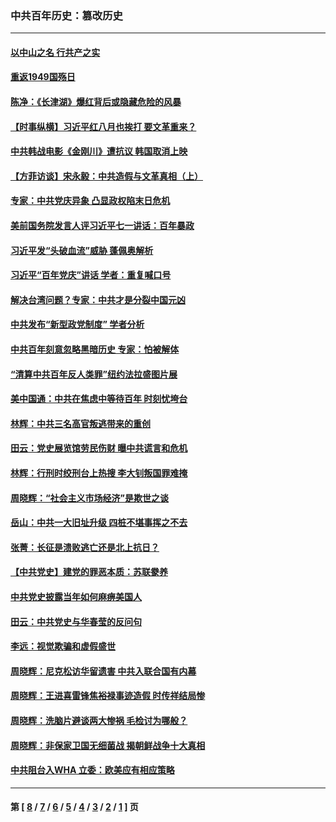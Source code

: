 ### 中共百年历史：篡改历史
---
#### [以中山之名 行共产之实](../../pages/nf1176115/n13346437.md?12270430) 
#### [重返1949国殇日](../../pages/nf1176115/n13346372.md?12270430) 
#### [陈净：《长津湖》爆红背后或隐藏危险的风暴](../../pages/nf1176115/n13314364.md?12270430) 
#### [【时事纵横】习近平红八月也挨打 要文革重来？](../../pages/nf1176115/n13231393.md?12270430) 
#### [中共韩战电影《金刚川》遭抗议 韩国取消上映](../../pages/nf1176115/n13219114.md?12270430) 
#### [【方菲访谈】宋永毅：中共造假与文革真相（上）](../../pages/nf1176115/n13200760.md?12270430) 
#### [专家：中共党庆异象 凸显政权陷末日危机](../../pages/nf1176115/n13067084.md?12270430) 
#### [美前国务院发言人评习近平七一讲话：百年暴政](../../pages/nf1176115/n13066986.md?12270430) 
#### [习近平发“头破血流”威胁 蓬佩奥解析](../../pages/nf1176115/n13063604.md?12270430) 
#### [习近平“百年党庆”讲话 学者：重复喊口号](../../pages/nf1176115/n13061411.md?12270430) 
#### [解决台湾问题？专家：中共才是分裂中国元凶](../../pages/nf1176115/n13060811.md?12270430) 
#### [中共发布“新型政党制度” 学者分析](../../pages/nf1176115/n13056354.md?12270430) 
#### [中共百年刻意忽略黑暗历史 专家：怕被解体](../../pages/nf1176115/n13056056.md?12270430) 
#### [“清算中共百年反人类罪”纽约法拉盛图片展](../../pages/nf1176115/n13052220.md?12270430) 
#### [美中国通：中共在焦虑中等待百年 时刻忧垮台](../../pages/nf1176115/n13048820.md?12270430) 
#### [林辉：中共三名高官叛逃带来的重创](../../pages/nf1176115/n13035206.md?12270430) 
#### [田云：党史展览馆劳民伤财 曝中共谎言和危机](../../pages/nf1176115/n13033900.md?12270430) 
#### [林辉：行刑时绞刑台上热搜 李大钊叛国罪难掩](../../pages/nf1176115/n13031965.md?12270430) 
#### [周晓辉：“社会主义市场经济”是欺世之谈](../../pages/nf1176115/n13024090.md?12270430) 
#### [岳山：中共一大旧址升级 四桩不堪事挥之不去](../../pages/nf1176115/n13021697.md?12270430) 
#### [张菁：长征是溃败逃亡还是北上抗日？](../../pages/nf1176115/n13020585.md?12270430) 
#### [【中共党史】建党的罪恶本质：苏联豢养](../../pages/nf1176115/n13011888.md?12270430) 
#### [中共党史披露当年如何麻痹美国人](../../pages/nf1176115/n12966400.md?12270430) 
#### [田云：中共党史与华春莹的反问句](../../pages/nf1176115/n12765178.md?12270430) 
#### [李远：视觉欺骗和虚假盛世](../../pages/nf1176115/n12993376.md?12270430) 
#### [周晓辉：尼克松访华留遗害 中共入联合国有内幕](../../pages/nf1176115/n12991422.md?12270430) 
#### [周晓辉：王进喜雷锋焦裕禄事迹造假 时传祥结局惨](../../pages/nf1176115/n12985497.md?12270430) 
#### [周晓辉：洗脑片避谈两大惨祸 毛检讨为哪般？](../../pages/nf1176115/n12971285.md?12270430) 
#### [周晓辉：非保家卫国无细菌战 揭朝鲜战争十大真相](../../pages/nf1176115/n12954161.md?12270430) 
#### [中共阻台入WHA 立委：欧美应有相应策略](../../pages/nf1176115/n12939343.md?12270430) 

---
#### 第 [ [8](./8.md?12270430) / [7](./7.md?12270430) / [6](./6.md?12270430) / [5](./5.md?12270430) / [4](./4.md?12270430) / [3](./3.md?12270430) / [2](./2.md?12270430) / [1](./1.md?12270430) ] 页
